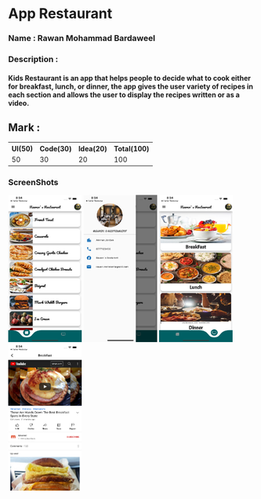 # App Restaurant

<div>

### Name : Rawan Mohammad Bardaweel

### Description :

#### Kids Restaurant is an app that helps people to decide what to cook either for breakfast, lunch, or dinner, the app gives the user variety of recipes in each section and allows the user to display the recipes written or as a video.

</div>

## Mark :

<table>
  <tr>
      <th>UI(50)</td>  
      <th>Code(30)</td>  
      <th>Idea(20)</td>  
      <th>Total(100)</td>  
  </tr>
  <tr>
      <td>50</td>  
      <td>30</td>  
      <td>20</td>  
      <td>100</td>  
  </tr>
<table>
  
  ### ScreenShots
  <div>
    <img src="https://github.com/Eng-Mohamed-Elsayed/Flutter-Project-Restaurant/blob/master/assets/screenshots/1.png" width="150" height="300">
    <img src="https://github.com/Eng-Mohamed-Elsayed/Flutter-Project-Restaurant/blob/master/assets/screenshots/2.png" width="150" height="300">
    <img src="https://github.com/Eng-Mohamed-Elsayed/Flutter-Project-Restaurant/blob/master/assets/screenshots/3.png" width="150" height="300" >
    <img src="https://github.com/Eng-Mohamed-Elsayed/Flutter-Project-Restaurant/blob/master/assets/screenshots/4.png" width="150" height="300" >
  
  </div>
